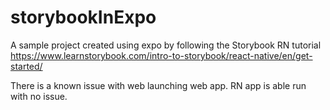# storybookInExpo
A sample project created using expo by following the Storybook RN tutorial https://www.learnstorybook.com/intro-to-storybook/react-native/en/get-started/

There is a known issue with web launching web app. RN app is able run with no issue.
